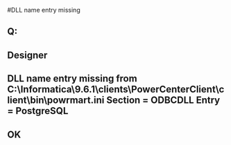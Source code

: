 #DLL name entry missing

Q:
---------------------------
Designer
---------------------------
DLL name entry missing from C:\Informatica\9.6.1\clients\PowerCenterClient\client\bin\powrmart.ini
Section = ODBCDLL
Entry = PostgreSQL
---------------------------
OK   
---------------------------
